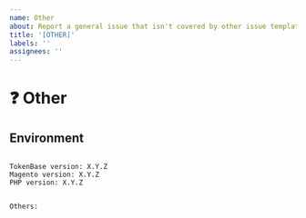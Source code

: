 ```yaml
---
name: Other
about: Report a general issue that isn't covered by other issue templates.
title: '[OTHER]'
labels: ''
assignees: ''
---
```


<!--
NOTE: This module is provided free and without support of any kind. You may report issues you've found in the module, and we will address them as we are able, but no support will be provided here.

DO NOT include any api keys, credentials, or customer-identifying in issues, pull requests, or comments. Any personally identifying information will be deleted on sight.

If you need support services, please buy an extension support plan from ParadoxLabs at https://store.paradoxlabs.com/support-renewal.html, then open a ticket at https://support.paradoxlabs.com.

PLEASE HELP US PROCESS GITHUB ISSUES FASTER BY PROVIDING THE FOLLOWING INFORMATION.

ISSUES MISSING IMPORTANT INFORMATION MAY BE CLOSED WITHOUT INVESTIGATION.
-->

# :question: Other
<!-- If you're asking a question, have you searched through Github first? -->


## Environment

<!-- 
```bash
echo "
TokenBase version: $(composer show paradoxlabs/tokenbase  | sed -n '/versions/s/^[^0-9]\+\([^,]\+\).*$/\1/p')
Magento version: $(composer show magento/product-community-edition  | sed -n '/versions/s/^[^0-9]\+\([^,]\+\).*$/\1/p')
PHP version: $(php --version)
"
```
-->

<pre><code>
TokenBase version: X.Y.Z 
Magento version: X.Y.Z
PHP version: X.Y.Z 
<!-- Check whether this is still an issue in the most recent TokenBase version -->

Others:
<!-- Anything else relevant?  Operating system version, IDE, package manager, HTTP server, ... -->
</code></pre>